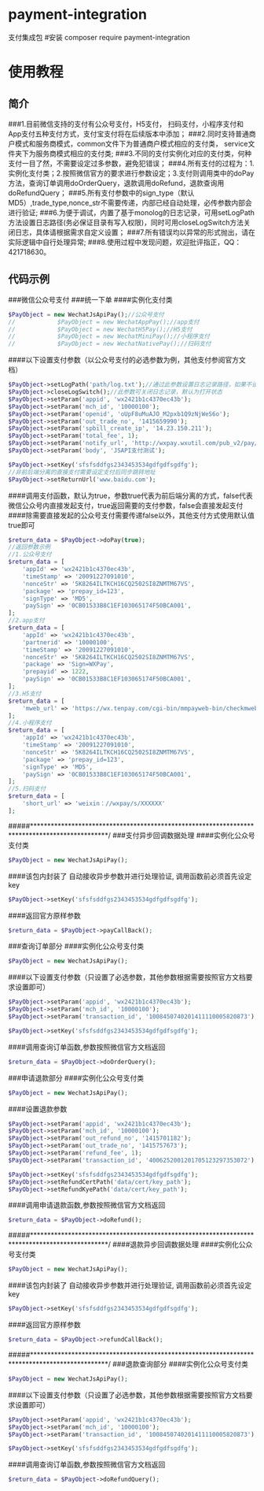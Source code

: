 # payment-integration
支付集成包
#安装
composer require payment-integration
# 使用教程
## 简介
###1.目前微信支持的支付有公众号支付，H5支付， 扫码支付，小程序支付和App支付五种支付方式，支付宝支付将在后续版本中添加；
###2.同时支持普通商户模式和服务商模式，common文件下为普通商户模式相应的支付类， service文件夹下为服务商模式相应的支付类;
###3.不同的支付实例化对应的支付类，何种支付一目了然，不需要设定过多参数，避免犯错误；
###4.所有支付的过程为：1.实例化支付类；2.按照微信官方的要求进行参数设定；3.支付则调用类中的doPay方法，查询订单调用doOrderQuery，退款调用doRefund，退款查询用doRefundQuery；
###5.所有支付参数中的sign_type（默认MD5）,trade_type,nonce_str不需要传递，内部已经自动处理，必传参数内部会进行验证; 
###6.为便于调试，内置了基于monolog的日志记录，可用setLogPath方法设置日志路径(务必保证目录有写入权限)，同时可用closeLogSwitch方法关闭日志，具体请根据需求自定义设置；
###7.所有错误均以异常的形式抛出，请在实际逻辑中自行处理异常;
###8.使用过程中发现问题，欢迎批评指正，QQ：421718630。


## 代码示例
###微信公众号支付
###统一下单
####实例化支付类
```php
$PayObject = new WechatJsApiPay();//公众号支付
//            $PayObject = new WechatAppPay();//app支付
//            $PayObject = new WechatH5Pay();//H5支付
//            $PayObject = new WechatMiniPay();//小程序支付
//            $PayObject = new WechatNativePay();//扫码支付
```
####以下设置支付参数（以公众号支付的必选参数为例，其他支付参阅官方文档）
```php
$PayObject->setLogPath('path/log.txt');//通过此参数设置日志记录路径，如果不设置 会默认在项目根目录下
$PayObject->closeLogSwitch();//此参数可关闭日志记录，默认为打开状态
$PayObject->setParam('appid', 'wx2421b1c4370ec43b');
$PayObject->setParam('mch_id', '10000100');
$PayObject->setParam('openid', 'oUpF8uMuAJO_M2pxb1Q9zNjWeS6o');
$PayObject->setParam('out_trade_no', '1415659990');
$PayObject->setParam('spbill_create_ip', '14.23.150.211');
$PayObject->setParam('total_fee', 1);
$PayObject->setParam('notify_url', 'http://wxpay.wxutil.com/pub_v2/pay/notify.v2.php');
$PayObject->setParam('body', 'JSAPI支付测试');

$PayObject->setKey('sfsfsddfgs2343453534gdfgdfsgdfg');
//非前后端分离的直接支付需要设定支付后同步跳转地址
$PayObject->setReturnUrl('www.baidu.com');
```
####调用支付函数，默认为true，参数true代表为前后端分离的方式，false代表微信公众号内直接发起支付，true返回需要的支付参数，false会直接发起支付
####除需要直接发起的公众号支付需要传递false以外，其他支付方式使用默认值true即可
```php
$return_data = $PayObject->doPay(true);
//返回参数示例
//1.公众号支付
$return_data = [
    'appId' => 'wx2421b1c4370ec43b',
    'timeStamp' => '20091227091010',
    'nonceStr' => '5K8264ILTKCH16CQ2502SI8ZNMTM67VS',
    'package' => 'prepay_id=123',
    'signType' => 'MD5',
    'paySign' => '0CB01533B8C1EF103065174F50BCA001',
];
//2.app支付
$return_data = [
    'appId' => 'wx2421b1c4370ec43b',
    'partnerid' => '10000100',
    'timeStamp' => '20091227091010',
    'nonceStr' => '5K8264ILTKCH16CQ2502SI8ZNMTM67VS',
    'package' => 'Sign=WXPay',
    'prepayid' => 1222,
    'paySign' => '0CB01533B8C1EF103065174F50BCA001',
];
//3.H5支付
$return_data = [
    'mweb_url' => 'https://wx.tenpay.com/cgi-bin/mmpayweb-bin/checkmweb?prepay_id=wx2016121516420242444321ca0631331346&package=1405458241'
];
//4.小程序支付
$return_data = [
    'appId' => 'wx2421b1c4370ec43b',
    'timeStamp' => '20091227091010',
    'nonceStr' => '5K8264ILTKCH16CQ2502SI8ZNMTM67VS',
    'package' => 'prepay_id=123',
    'signType' => 'MD5',
    'paySign' => '0CB01533B8C1EF103065174F50BCA001',
];
//5.扫码支付
$return_data = [
    'short_url' => 'weixin：//wxpay/s/XXXXXX'
];
```
#####**********************************************************************************************/
###支付异步回调数据处理
####实例化公众号支付类
```php
$PayObject = new WechatJsApiPay();
```
####该包内封装了 自动接收异步参数并进行处理验证, 调用函数前必须首先设定key
```php
$PayObject->setKey('sfsfsddfgs2343453534gdfgdfsgdfg');
```
####返回官方原样参数
```php
$return_data = $PayObject->payCallBack();
```
###查询订单部分
####实例化公众号支付类
```php
$PayObject = new WechatJsApiPay();
```
####以下设置支付参数（只设置了必选参数，其他参数根据需要按照官方文档要求设置即可）
```php
$PayObject->setParam('appid', 'wx2421b1c4370ec43b');
$PayObject->setParam('mch_id', '10000100');
$PayObject->setParam('transaction_id', '1008450740201411110005820873');

$PayObject->setKey('sfsfsddfgs2343453534gdfgdfsgdfg');
```
####调用查询订单函数,参数按照微信官方文档返回
```php
$return_data = $PayObject->doOrderQuery();
```
###申请退款部分
####实例化公众号支付类
```php
$PayObject = new WechatJsApiPay();
```
####设置退款参数
```php
$PayObject->setParam('appid', 'wx2421b1c4370ec43b');
$PayObject->setParam('mch_id', '10000100');
$PayObject->setParam('out_refund_no', '1415701182');
$PayObject->setParam('out_trade_no', '1415757673');
$PayObject->setParam('refund_fee', 1);
$PayObject->setParam('transaction_id', '4006252001201705123297353072');

$PayObject->setKey('sfsfsddfgs2343453534gdfgdfsgdfg');
$PayObject->setRefundCertPath('data/cert/key_path');
$PayObject->setRefundKyePath('data/cert/key_path');
```
####调用申请退款函数,参数按照微信官方文档返回
```php
$return_data = $PayObject->doRefund();
```
#####**********************************************************************************************/
####退款异步回调数据处理
####实例化公众号支付类
```php
$PayObject = new WechatJsApiPay();
```
####该包内封装了 自动接收异步参数并进行处理验证, 调用函数前必须首先设定key
```php
$PayObject->setKey('sfsfsddfgs2343453534gdfgdfsgdfg');
```
####返回官方原样参数
```php
$return_data = $PayObject->refundCallBack();
```
#####**********************************************************************************************/
###退款查询部分
####实例化公众号支付类
```php
$PayObject = new WechatJsApiPay();
```
####以下设置支付参数（只设置了必选参数，其他参数根据需要按照官方文档要求设置即可）
```php
$PayObject->setParam('appid', 'wx2421b1c4370ec43b');
$PayObject->setParam('mch_id', '10000100');
$PayObject->setParam('transaction_id', '1008450740201411110005820873');

$PayObject->setKey('sfsfsddfgs2343453534gdfgdfsgdfg');
```
####调用查询订单函数,参数按照微信官方文档返回
```php
$return_data = $PayObject->doRefundQuery();
```

